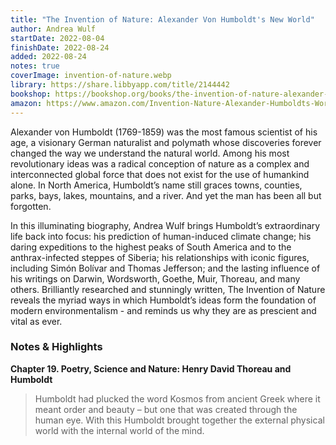 ```yaml
---
title: "The Invention of Nature: Alexander Von Humboldt's New World"
author: Andrea Wulf
startDate: 2022-08-04
finishDate: 2022-08-24
added: 2022-08-24
notes: true
coverImage: invention-of-nature.webp
library: https://share.libbyapp.com/title/2144442
bookshop: https://bookshop.org/books/the-invention-of-nature-alexander-von-humboldt-s-new-world-9780385350662/9780345806291
amazon: https://www.amazon.com/Invention-Nature-Alexander-Humboldts-World/dp/0345806298/
---
```


Alexander von Humboldt (1769-1859) was the most famous scientist of his age, a visionary German naturalist and polymath whose discoveries forever changed the way we understand the natural world. Among his most revolutionary ideas was a radical conception of nature as a complex and interconnected global force that does not exist for the use of humankind alone. In North America, Humboldt’s name still graces towns, counties, parks, bays, lakes, mountains, and a river. And yet the man has been all but forgotten.

In this illuminating biography, Andrea Wulf brings Humboldt’s extraordinary life back into focus: his prediction of human-induced climate change; his daring expeditions to the highest peaks of South America and to the anthrax-infected steppes of Siberia; his relationships with iconic figures, including Simón Bolívar and Thomas Jefferson; and the lasting influence of his writings on Darwin, Wordsworth, Goethe, Muir, Thoreau, and many others. Brilliantly researched and stunningly written, The Invention of Nature reveals the myriad ways in which Humboldt’s ideas form the foundation of modern environmentalism - and reminds us why they are as prescient and vital as ever.

### Notes & Highlights
**Chapter 19. Poetry, Science and Nature: Henry David Thoreau and Humboldt**
> Humboldt had plucked the word Kosmos from ancient Greek where it meant order and beauty – but one that was created through the human eye. With this Humboldt brought together the external physical world with the internal world of the mind.
